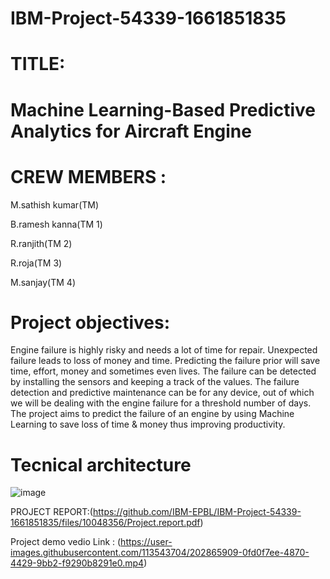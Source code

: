 # IBM-Project-54339-1661851835
# TITLE:
   #   Machine Learning-Based Predictive Analytics for Aircraft Engine

# CREW MEMBERS :
M.sathish kumar(TM)

B.ramesh kanna(TM 1)

R.ranjith(TM 2)

R.roja(TM 3)

M.sanjay(TM 4)

# Project objectives:

Engine failure is highly risky and needs a lot of time for repair. Unexpected failure leads to loss of money and time. Predicting the failure prior will save time, effort, money and sometimes even lives. The failure can be detected by installing the sensors and keeping a track of the values. The failure detection and predictive maintenance can be for any device, out of which we will be dealing with the engine failure for a threshold number of days.
The project aims to predict the failure of an engine by using Machine Learning to save loss of time & money thus improving productivity.

# Tecnical architecture
![image](https://user-images.githubusercontent.com/113543704/202860257-198b6c1f-1dd6-48e2-9eb8-f367abd23589.png)

PROJECT REPORT:(https://github.com/IBM-EPBL/IBM-Project-54339-1661851835/files/10048356/Project.report.pdf)




Project demo vedio Link :
(https://user-images.githubusercontent.com/113543704/202865909-0fd0f7ee-4870-4429-9bb2-f9290b8291e0.mp4)



